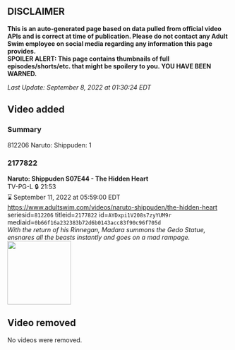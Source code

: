 ## DISCLAIMER
**This is an auto-generated page based on data pulled from official video APIs and is correct at time of publication. Please do not contact any Adult Swim employee on social media regarding any information this page provides.**  
**SPOILER ALERT: This page contains thumbnails of full episodes/shorts/etc. that might be spoilery to you. YOU HAVE BEEN WARNED.**  

_Last Update: September 8, 2022 at 01:30:24 EDT_
## Video added
### Summary
812206 Naruto: Shippuden: 1  
### 2177822
**Naruto: Shippuden S07E44 - The Hidden Heart**  
TV-PG-L 🔒 21:53  
⌛ September 11, 2022 at 05:59:00 EDT  
https://www.adultswim.com/videos/naruto-shippuden/the-hidden-heart  
seriesid=`812206` titleid=`2177822` id=`AYDxpi1V208s7zyYUM9r` mediaid=`0b66f16a232383b72d6b0143acc83f90c96f705d`  
_With the return of his Rinnegan, Madara summons the Gedo Statue, ensnares all the beasts instantly and goes on a mad rampage._  
<a href="https://media.cdn.adultswim.com/uploads/20220525/thumbnails/2_225251150543-NarutoShippuden_392_TheHiddenHeart.png"><img src="https://media.cdn.adultswim.com/uploads/20220525/thumbnails/2_225251150543-NarutoShippuden_392_TheHiddenHeart.png" height="144px" /></a>
## Video removed
No videos were removed.  
